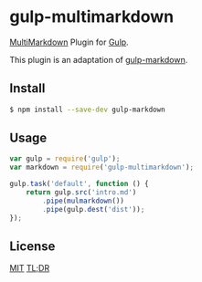 # gulp-multimarkdown

[MultiMarkdown](http://fletcherpenney.net/multimarkdown/) Plugin for [Gulp](http://gulpjs.com).

This plugin is an adaptation of [gulp-markdown](https://github.com/sindresorhus/gulp-markdown).

## Install

```bash
$ npm install --save-dev gulp-markdown
```


## Usage

```js
var gulp = require('gulp');
var markdown = require('gulp-multimarkdown');

gulp.task('default', function () {
	return gulp.src('intro.md')
		.pipe(mulmarkdown())
		.pipe(gulp.dest('dist'));
});
```


## License

[MIT](http://opensource.org/licenses/MIT) [TL;DR](https://tldrlegal.com/license/mit-license)